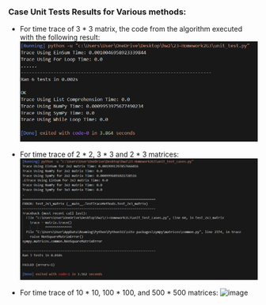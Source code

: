### Case Unit Tests Results for Various methods:

- For time trace of 3 * 3 matrix, the code from the algorithm executed with the following result:
![unit_test3*3](unit_test3_3matrix.png)

- For time trace of 2 * 2, 3 * 3 and 2 * 3 matrices:
![unit test cases](cases.png)

- For time trace of 10 * 10, 100 * 100, and 500 * 500 matrices:
![image](https://github.com/ubsuny/23-Homework2G3/assets/143649458/1a4deb09-17db-4b08-ace9-d5f8d911e55b)

